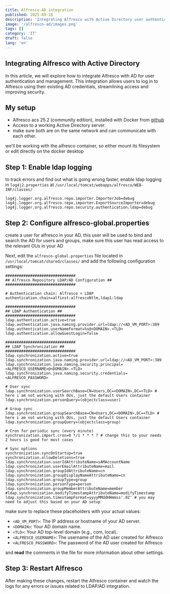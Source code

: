 ```yaml
---
title: Alfresco-AD integration
published: 2025-09-18
description: 'Integrating Alfresco with Active Directory user authentication and management.'
image: '/alfresco-ad/images.png'
tags: []
category: 'IT'
draft: false 
lang: 'en'
---
```


## Integrating Alfresco with Active Directory
 
 In this article, we will explore how to integrate Alfresco with AD for user authentication and management. This integration allows users to log in to Alfresco using their existing AD credentials, streamlining access and improving security.



## My setup

 - Alfresco acs 25.2 (community edition), installed with Docker from [github](https://github.com/Alfresco/acs-deployment)
 - Access to a working Active Directory server.
 - make sure both are on the same network and can communicate with each other.

we'll be working with the alfresco container, so either mount its filesystem or edit directly on the docker desktop

## Step 1: Enable ldap logging

to track errors and find out what is going wrong faster, enable ldap logging in `log4j2.properties` at 
`/usr/local/tomcat/webapps/alfresco/WEB-INF/classes/`
```
log4j.logger.org.alfresco.repo.importer.ImporterJob=debug
log4j.logger.org.alfresco.repo.importer.ExportSourceImporter=debug
log4j.logger.org.alfresco.repo.security.authentication.ldap=debug
```

## Step 2: Configure alfresco-global.properties
create a user for alfresco in your AD, this user will be used to bind and search the AD for users and groups, make sure this user has read access to the relevant OUs in your AD


Next, edit the `alfresco-global.properties` file located in `/usr/local/tomcat/shared/classes/` and add the following configuration settings:

```
###############################
## Alfresco Repository LDAP/AD Configuration ##
###############################

# Authentication chain: Alfresco + LDAP
authentication.chain=alfinst:alfrescoNtlm,ldap1:ldap

###############################
## LDAP Authentication ##
###############################
ldap.authentication.active=true
ldap.authentication.java.naming.provider.url=ldap://<AD_VM_PORT>:389
ldap.authentication.userNameFormat=%s@<DOMAIN>.<TLD>
ldap.authentication.allowGuestLogin=false

###############################
## LDAP Synchronization ##
###############################
ldap.synchronization.active=true
ldap.synchronization.java.naming.provider.url=ldap://<AD_VM_PORT>:389
ldap.synchronization.java.naming.security.principal=<ALFRESCO_USERNAME>@<DOMAIN>.<TLD>
ldap.synchronization.java.naming.security.credentials=<ALFRESCO_PASSWORD>

# User sync
ldap.synchronization.userSearchBase=CN=Users,DC=<DOMAIN>,DC=<TLD> # here i am not working with OUs, just the default Users container
ldap.synchronization.personQuery=(objectclass=user)

# Group sync
ldap.synchronization.groupSearchBase=CN=Users,DC=<DOMAIN>,DC=<TLD> # here i am not working with OUs, just the default Users container
ldap.synchronization.groupQuery=(objectclass=group)

# Cron for periodic sync (every minute)
synchronization.import.cron=0 */1 * * * ? # change this to your needs 2 hours is good for most cases

# Sync options
synchronization.syncOnStartup=true
synchronization.allowDeletions=true
ldap.synchronization.userIdAttributeName=sAMAccountName
ldap.synchronization.userEmailAttributeName=mail
ldap.synchronization.groupIdAttributeName=cn
ldap.synchronization.groupDisplayNameAttributeName=cn
ldap.synchronization.groupType=group
ldap.synchronization.personType=person
ldap.synchronization.groupMemberAttributeName=member
#ldap.synchronization.modifyTimestampAttributeName=modifyTimestamp
ldap.synchronization.timestampFormat=yyyyMMddHHmmss'.0Z' # you may need to adjust this based on your AD setup
```

make sure to replace these placeholders with your actual values:
- `<AD_VM_PORT>`: The IP address or hostname of your AD server.
- `<DOMAIN>`: Your AD domain name.
- `<TLD>`: Your AD top-level domain (e.g., com, local).
- `<ALFRESCO_USERNAME>`: The username of the AD user created for Alfresco
- `<ALFRESCO_PASSWORD>`: The password of the AD user created for Alfresco

and <strong>read</strong> the comments in the file for more information about other settings.

## Step 3: Restart Alfresco
After making these changes, restart the Alfresco container and watch the logs for any errors or issues related to LDAP/AD integration.
